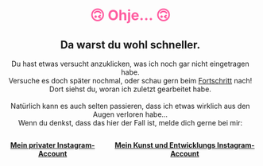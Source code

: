 
<h1 style="color:rgb(255, 94, 161); text-align: center;">🙃 Ohje... 🙃</h1>

<div style="text-align: center;">

## Da warst du wohl schneller.

Du hast etwas versucht anzuklicken, was ich noch gar nicht eingetragen habe.<br>
Versuche es doch später nochmal, oder schau gern beim [Fortschritt](./fortschritt.md) nach!<br>
Dort siehst du, woran ich zuletzt gearbeitet habe.<br>
<br>
Natürlich kann es auch selten passieren, dass ich etwas wirklich aus den Augen verloren habe...<br>
Wenn du denkst, dass das hier der Fall ist, melde dich gerne bei mir:<br>

<div style="display: flex; justify-content: flex-start; gap: 2em; margin-top: 2em;"> <!--gap 1 em zu klein-->
  <a href="https://www.instagram.com//im.done.im.just.sayin/" target="_blank"><strong>Mein privater Instagram-Account</strong></a>
  <a href="https://www.instagram.com/tiny_pitaya/" target="_blank"><strong>Mein Kunst und Entwicklungs Instagram-Account</strong></a>
</div>

</div>